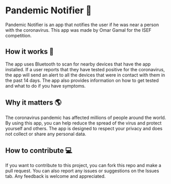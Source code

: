 # Pandemic Notifier 🚨

Pandemic Notifier is an app that notifies the user if he was near a person with the coronavirus. This app was made by Omar Gamal for the ISEF competition. 

## How it works 📱

The app uses Bluetooth to scan for nearby devices that have the app installed. If a user reports that they have tested positive for the coronavirus, the app will send an alert to all the devices that were in contact with them in the past 14 days. The app also provides information on how to get tested and what to do if you have symptoms.

## Why it matters 🌎

The coronavirus pandemic has affected millions of people around the world. By using this app, you can help reduce the spread of the virus and protect yourself and others. The app is designed to respect your privacy and does not collect or share any personal data.

## How to contribute 💻

If you want to contribute to this project, you can fork this repo and make a pull request. You can also report any issues or suggestions on the Issues tab. Any feedback is welcome and appreciated.
